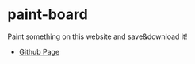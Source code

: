 # paint-board

Paint something on this website and save&download it!

- [Github Page](https://keila0933.github.io/paint-board/)
